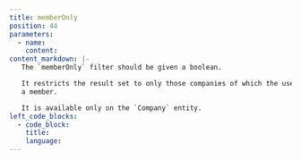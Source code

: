 ```yaml
---
title: memberOnly
position: 44
parameters:
  - name:
    content:
content_markdown: |-
   The `memberOnly` filter should be given a boolean.

   It restricts the result set to only those companies of which the user is
   a member.

   It is available only on the `Company` entity.
left_code_blocks:
  - code_block:
    title:
    language:
---
```

